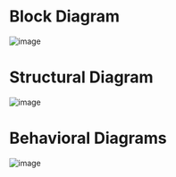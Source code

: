 # Block Diagram
![image](https://user-images.githubusercontent.com/101510031/164718435-d1b7cfe4-1613-4820-a26b-362e86849f40.png)

# Structural Diagram
![image](https://user-images.githubusercontent.com/101510031/164718750-25af9250-07aa-493e-b31d-4226aeecac04.png)

# Behavioral Diagrams
![image](https://user-images.githubusercontent.com/101510031/164719005-6d281103-b96b-43e1-a2c9-14f3be0081b5.png)
